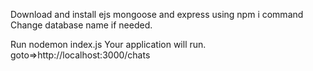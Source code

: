 Download and install ejs mongoose and express using npm i command
Change database name if needed.

Run nodemon index.js
Your application will run.
goto=>http://localhost:3000/chats
